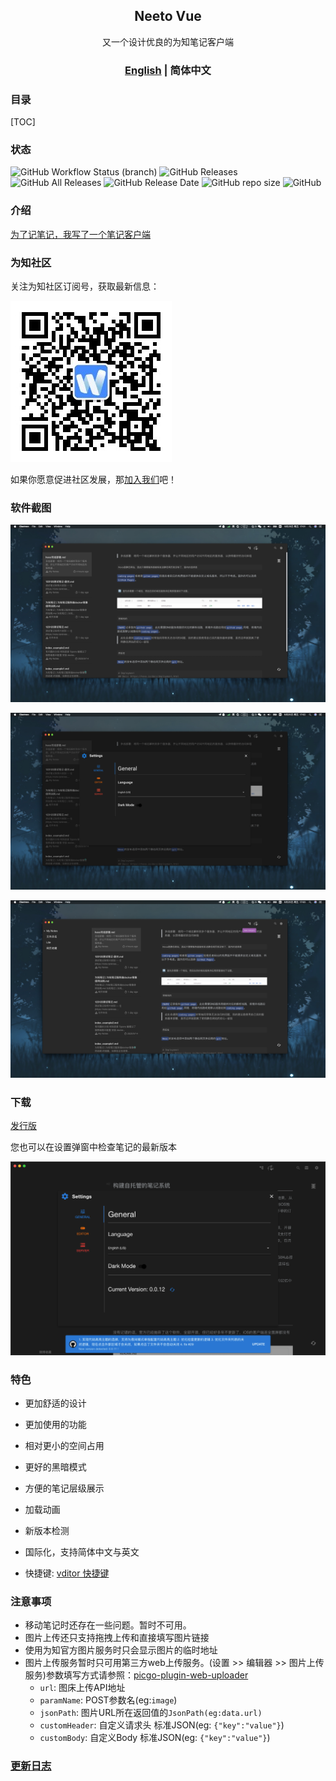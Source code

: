 <h2 align="center">Neeto Vue</h2>

<p align="center">又一个设计优良的为知笔记客户端</p>

<h3 align="center"><a href="./README.md" target="_self">English</a> | 简体中文</h3>

### 目录

[TOC]

### 状态

![GitHub Workflow Status (branch)](https://img.shields.io/github/workflow/status/TankNee/Neeto-Vue/Neeto-Vue%20Release%20Action/master?label=REALSE%20ACTION&style=for-the-badge) ![GitHub Releases](https://img.shields.io/github/downloads/TankNee/Neeto-Vue/latest/total?style=for-the-badge) ![GitHub All Releases](https://img.shields.io/github/downloads/TankNee/Neeto-Vue/total?style=for-the-badge) ![GitHub Release Date](https://img.shields.io/github/release-date/TankNee/Neeto-Vue?style=for-the-badge) ![GitHub repo size](https://img.shields.io/github/repo-size/TankNee/Neeto-Vue?style=for-the-badge) ![GitHub](https://img.shields.io/github/license/TankNee/Neeto-Vue?style=for-the-badge)

### 介绍

[为了记笔记，我写了一个笔记客户端](https://www.tanknee.cn/2020/10/02/%E6%88%91%E4%B8%BA%E4%BA%86%E8%AE%B0%E7%AC%94%E8%AE%B0%E6%89%8B%E5%86%99%E4%BA%86%E4%B8%80%E4%B8%AA%E5%AE%A2%E6%88%B7%E7%AB%AF/)

### 为知社区

关注为知社区订阅号，获取最新信息：

![qrcode_for_gh_wizcommunity](./screenshot/qrcode_for_gh_wizcommunity.png)

如果你愿意促进社区发展，那[加入我们](https://github.com/altairwei/WizNotePlus/blob/master/加入我们)吧！

### 软件截图

![image-20200925170200202](./screenshot/image-20200925170200202.png)

![image-20200925170301170](./screenshot/image-20200925170301170.png)

![image-20200925170327136](./screenshot/image-20200925170327136.png)

### 下载

[发行版](https://github.com/TankNee/Neeto-Vue/releases/latest)

您也可以在设置弹窗中检查笔记的最新版本

![image-20201011103144579](./screenshot/image-20201011103144579.png)

### 特色

- 更加舒适的设计

- 更加使用的功能

- 相对更小的空间占用

- 更好的黑暗模式

- 方便的笔记层级展示

- 加载动画

- 新版本检测

- 国际化，支持简体中文与英文

- 快捷键: [vditor 快捷键](https://ld246.com/guide/markdown)


### 注意事项

- 移动笔记时还存在一些问题。暂时不可用。
- 图片上传还只支持拖拽上传和直接填写图片链接
- 使用为知官方图片服务时只会显示图片的临时地址
- 图片上传服务暂时只可用第三方web上传服务。(设置 >> 编辑器 >> 图片上传服务)参数填写方式请参照：[picgo-plugin-web-uploader](https://github.com/yuki-xin/picgo-plugin-web-uploader)
  - `url`: 图床上传API地址
  - `paramName`: POST参数名(eg:`image`)
  - `jsonPath`: 图片URL所在返回值的`JsonPath(eg:data.url)`
  - `customHeader`: 自定义请求头 标准JSON(eg: `{"key":"value"}`)
  - `customBody`: 自定义Body 标准JSON(eg: `{"key":"value"}`)

### [更新日志](./CHANGELOG.md)

